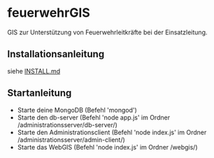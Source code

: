 # feuerwehrGIS

GIS zur Unterstützung von Feuerwehrleitkräfte bei der Einsatzleitung.

## Installationsanleitung

siehe [INSTALL.md](./INSTALL.md)

## Startanleitung

* Starte deine MongoDB (Befehl 'mongod')
* Starte den db-server (Befehl 'node app.js' im Ordner /administrationsserver/db-server/)
* Starte den Administrationsclient (Befehl 'node index.js' im Ordner /administrationsserver/admin-client/)
* Starte das WebGIS (Befehl 'node index.js' im Ordner /webgis/)
